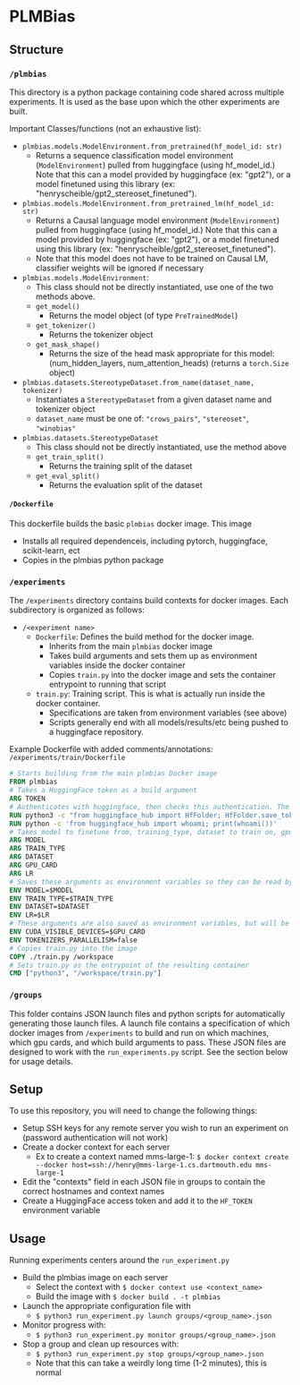 # PLMBias

## Structure
### `/plmbias`
This directory is a python package containing code shared across multiple experiments. It is used as the base upon which the other experiments are built.

Important Classes/functions (not an exhaustive list):
* `plmbias.models.ModelEnvironment.from_pretrained(hf_model_id: str)`
  * Returns a sequence classification model environment (`ModelEnvironment`) pulled from huggingface (using hf_model_id.) Note that this can a model provided by huggingface (ex: "gpt2"), or a model finetuned using this library (ex: "henryscheible/gpt2_stereoset_finetuned"). 
* `plmbias.models.ModelEnvironment.from_pretrained_lm(hf_model_id: str)`
  * Returns a Causal language model environment (`ModelEnvironment`) pulled from huggingface (using hf_model_id.) Note that this can a model provided by huggingface (ex: "gpt2"), or a model finetuned using this library (ex: "henryscheible/gpt2_stereoset_finetuned"). 
  * Note that this model does not have to be trained on Causal LM, classifier weights will be ignored if necessary
* `plmbias.models.ModelEnvironment`:
  * This class should not be directly instantiated, use one of the two methods above.
  * `get_model()`
    * Returns the model object (of type `PreTrainedModel`)
  * `get_tokenizer()`
    * Returns the tokenizer object
  * `get_mask_shape()`
    * Returns the size of the head mask appropriate for this model: (num_hidden_layers, num_attention_heads) (returns a `torch.Size` object)
* `plmbias.datasets.StereotypeDataset.from_name(dataset_name, tokenizer)`
  * Instantiates a `StereotypeDataset` from a given dataset name and tokenizer object
  * `dataset_name` must be one of: `"crows_pairs"`, `"stereoset"`, `"winobias"`
* `plmbias.datasets.StereotypeDataset`
  * This class should not be directly instantiated, use the method above
  * `get_train_split()`
    * Returns the training split of the dataset
  * `get_eval_split()`
    * Returns the evaluation split of the dataset

#### `/Dockerfile`
This dockerfile builds the basic `plmbias` docker image. This image
* Installs all required dependenceis, including pytorch, huggingface, scikit-learn, ect
* Copies in the plmbias python package

### `/experiments`
The `/experiments` directory contains build contexts for docker images. Each subdirectory is organized as follows:
* `/<experiment name>`
  * `Dockerfile`: Defines the build method for the docker image.
    * Inherits from the main `plmbias` docker image
    * Takes build arguments and sets them up as environment variables inside the docker container
    * Copies `train.py` into the docker image and sets the container entrypoint to running that script
  * `train.py`: Training script. This is what is actually run inside the docker container. 
    * Specifications are taken from environment variables (see above)
    * Scripts generally end with all models/results/etc being pushed to a huggingface repository.

Example Dockerfile with added comments/annotations: `/experiments/train/Dockerfile`
```dockerfile
# Starts building from the main plmbias Docker image
FROM plmbias
# Takes a HuggingFace token as a build argument
ARG TOKEN
# Authenticates with huggingface, then checks this authentication. The build will fail here if the token is invalid
RUN python3 -c "from huggingface_hub import HfFolder; HfFolder.save_token('$TOKEN')"
RUN python -c 'from huggingface_hub import whoami; print(whoami())'
# Takes model to finetune from, training_type, dataset to train on, gpu card, and learning rate as arguments
ARG MODEL
ARG TRAIN_TYPE
ARG DATASET
ARG GPU_CARD
ARG LR
# Saves these arguments as environment variables so they can be read by the python script
ENV MODEL=$MODEL
ENV TRAIN_TYPE=$TRAIN_TYPE
ENV DATASET=$DATASET
ENV LR=$LR
# These arguments are also saved as environment variables, but will be read directly by pytorch, cuda, and huggingface tranformers rather than user code
ENV CUDA_VISIBLE_DEVICES=$GPU_CARD
ENV TOKENIZERS_PARALLELISM=false
# Copies train.py into the image
COPY ./train.py /workspace
# Sets train.py as the entrypoint of the resulting container 
CMD ["python3", "/workspace/train.py"]
```

### `/groups`
This folder contains JSON launch files and python scripts for automatically generating those launch files. A launch file contains a specification of which docker images from `/experiments` to build and run on which machines, which gpu cards, and which build arguments to pass. These JSON files are designed to work with the `run_experiments.py` script. See the section below for usage details.

## Setup
To use this repository, you will need to change the following things:
* Setup SSH keys for any remote server you wish to run an experiment on (password authentication will not work)
* Create a docker context for each server
  * Ex to create a context named mms-large-1: `$ docker context create --docker host=ssh://henry@mms-large-1.cs.dartmouth.edu mms-large-1`
* Edit the "contexts" field in each JSON file in groups to contain the correct hostnames and context names
* Create a HuggingFace access token and add it to the `HF_TOKEN` environment variable

## Usage
Running experiments centers around the `run_experiment.py`
* Build the plmbias image on each server
  * Select the context with `$ docker context use <context_name>`
  * Build the image with `$ docker build . -t plmbias`
* Launch the appropriate configuration file with
  * `$ python3 run_experiment.py launch groups/<group_name>.json`
* Monitor progress with:
  * `$ python3 run_experiment.py monitor groups/<group_name>.json`
* Stop a group and clean up resources with:
  * `$ python3 run_experiment.py stop groups/<group_name>.json`
  * Note that this can take a weirdly long time (1-2 minutes), this is normal
